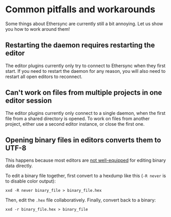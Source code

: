 <!--
SPDX-FileCopyrightText: 2024 blinry <mail@blinry.org>
SPDX-FileCopyrightText: 2024 zormit <nt4u@kpvn.de>

SPDX-License-Identifier: CC-BY-SA-4.0
-->

# Common pitfalls and workarounds

Some things about Ethersync are currently still a bit annoying. Let us show you how to work around them!

## Restarting the daemon requires restarting the editor

The editor plugins currently only try to connect to Ethersync when they first start. If you need to restart the daemon for any reason, you will also need to restart all open editors to reconnect.

## Can't work on files from multiple projects in one editor session

The editor plugins currently only connect to a single daemon, when the first file from a shared directory is opened.
To work on files from another project, either use a second editor instance, or close the first one.

## Opening binary files in editors converts them to UTF-8

This happens because most editors are [not well-equipped](https://github.com/ethersync/ethersync/issues/360) for editing binary data directly.

To edit a binary file together, first convert to a hexdump like this (`-R never` is to disable color output):

    xxd -R never binary_file > binary_file.hex

Then, edit the `.hex` file collaboratively. Finally, convert back to a binary:

    xxd -r binary_file.hex > binary_file
